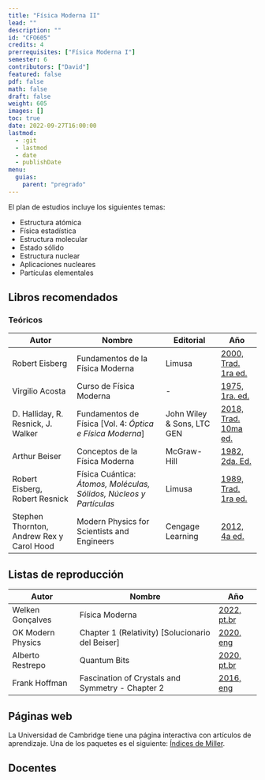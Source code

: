 ```yaml
---
title: "Física Moderna II"
lead: ""
description: ""
id: "CFO605"
credits: 4
prerrequisites: ["Física Moderna I"]
semester: 6
contributors: ["David"]
featured: false
pdf: false
math: false
draft: false
weight: 605
images: []
toc: true
date: 2022-09-27T16:00:00
lastmod:
  - :git
  - lastmod
  - date
  - publishDate
menu:
  guias:
    parent: "pregrado"
---
```


El plan de estudios incluye los siguientes temas:

- Estructura atómica
- Física estadística
- Estructura molecular
- Estado sólido
- Estructura nuclear
- Aplicaciones nucleares
- Partículas elementales

## Libros recomendados

### Teóricos

| Autor | Nombre | Editorial | Año |
| ----- | ------ | --------- | --- |
| Robert Eisberg | Fundamentos de la Física Moderna | Limusa | [2000, Trad. 1ra ed.](https://drive.google.com/file/d/10GkAoeSf1dRMhC-NkA7o9Sa5J0z1WWGQ/view?usp=share_link) |
| Virgilio Acosta | Curso de Física Moderna | - | [1975, 1ra. ed.](https://drive.google.com/file/d/1YPzqwC7n09mHdH24g7ml44UrPMVYHUe1/view?usp=share_link) |
| D. Halliday, R. Resnick, J. Walker | Fundamentos de Física [Vol. 4: _Óptica e Física Moderna_] | John Wiley & Sons, LTC GEN | [2018, Trad. 10ma ed.](https://drive.google.com/file/d/1vZ2muQNGyV1tCfp1WEuzlRaTW7Aq6tqy/view?usp=sharing) |
| Arthur Beiser | Conceptos de la Física Moderna | McGraw-Hill  | [1982, 2da. Ed.](https://drive.google.com/file/d/1mMFk4sIOoVIrfgHRZ4vTdPZwxgav10Rk/view?usp=share_link) |
| Robert Eisberg, Robert Resnick | Física Cuántica: _Átomos, Moléculas, Sólidos, Núcleos y Partículas_ | Limusa | [1989, Trad. 1ra ed.](https://drive.google.com/file/d/1_Qp0qnG8nScpe1k-hBF25eMi-cbitWUw/view?usp=share_link) |
| Stephen Thornton, Andrew Rex y Carol Hood | Modern Physics for Scientists and Engineers | Cengage Learning | [2012, 4a ed.](https://drive.google.com/file/d/1yCbTMAbZHPiGJbpULD8m13xHW3iQNXAs/view?usp=share_link) |

## Listas de reproducción

| Autor | Nombre | Año |
| ----- | ------ | --- |
| Welken Gonçalves | Física Moderna | [2022, pt.br](https://www.youtube.com/playlist?list=PLr2azQlj9GSwsnmFT_8mKO0GzzbAuISav) |
| OK Modern Physics | Chapter 1 (Relativity) [Solucionario del Beiser] | [2020, eng](https://www.youtube.com/playlist?list=PLSeTceYsH4d0e9YfPhvP5qhu_qqPUantb)
| Alberto Restrepo | Quantum Bits | [2020, pt.br](https://www.youtube.com/playlist?list=PLFh9vd_k9CCz-7x0Fq_ypCSShla4W-I0L) |
| Frank Hoffman | Fascination of Crystals and Symmetry - Chapter 2 | [2016, eng](https://www.youtube.com/playlist?list=PL6C90-24AMSOfGz-u6Xw5ZNX3JPm9fDbr) |

## Páginas web

La Universidad de Cambridge tiene una página interactiva con artículos de aprendizaje. Una de los paquetes es el siguiente: [Índices de Miller](https://www.doitpoms.ac.uk/tlplib/miller_indices/index.php).

## Docentes
